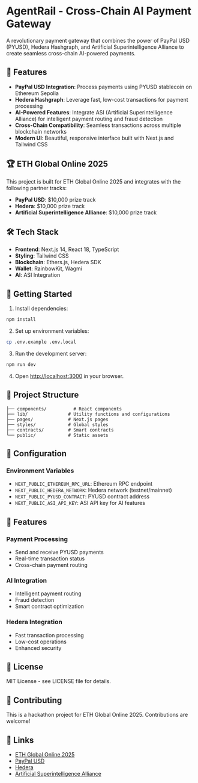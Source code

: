 # AgentRail - Cross-Chain AI Payment Gateway

A revolutionary payment gateway that combines the power of PayPal USD (PYUSD), Hedera Hashgraph, and Artificial Superintelligence Alliance to create seamless cross-chain AI-powered payments.

## 🚀 Features

- **PayPal USD Integration**: Process payments using PYUSD stablecoin on Ethereum Sepolia
- **Hedera Hashgraph**: Leverage fast, low-cost transactions for payment processing
- **AI-Powered Features**: Integrate ASI (Artificial Superintelligence Alliance) for intelligent payment routing and fraud detection
- **Cross-Chain Compatibility**: Seamless transactions across multiple blockchain networks
- **Modern UI**: Beautiful, responsive interface built with Next.js and Tailwind CSS

## 🏆 ETH Global Online 2025

This project is built for ETH Global Online 2025 and integrates with the following partner tracks:

- **PayPal USD**: $10,000 prize track
- **Hedera**: $10,000 prize track  
- **Artificial Superintelligence Alliance**: $10,000 prize track

## 🛠️ Tech Stack

- **Frontend**: Next.js 14, React 18, TypeScript
- **Styling**: Tailwind CSS
- **Blockchain**: Ethers.js, Hedera SDK
- **Wallet**: RainbowKit, Wagmi
- **AI**: ASI Integration

## 🚀 Getting Started

1. Install dependencies:
```bash
npm install
```

2. Set up environment variables:
```bash
cp .env.example .env.local
```

3. Run the development server:
```bash
npm run dev
```

4. Open [http://localhost:3000](http://localhost:3000) in your browser.

## 📁 Project Structure

```
├── components/          # React components
├── lib/               # Utility functions and configurations
├── pages/             # Next.js pages
├── styles/            # Global styles
├── contracts/         # Smart contracts
└── public/            # Static assets
```

## 🔧 Configuration

### Environment Variables

- `NEXT_PUBLIC_ETHEREUM_RPC_URL`: Ethereum RPC endpoint
- `NEXT_PUBLIC_HEDERA_NETWORK`: Hedera network (testnet/mainnet)
- `NEXT_PUBLIC_PYUSD_CONTRACT`: PYUSD contract address
- `NEXT_PUBLIC_ASI_API_KEY`: ASI API key for AI features

## 🎯 Features

### Payment Processing
- Send and receive PYUSD payments
- Real-time transaction status
- Cross-chain payment routing

### AI Integration
- Intelligent payment routing
- Fraud detection
- Smart contract optimization

### Hedera Integration
- Fast transaction processing
- Low-cost operations
- Enhanced security

## 📝 License

MIT License - see LICENSE file for details.

## 🤝 Contributing

This is a hackathon project for ETH Global Online 2025. Contributions are welcome!

## 🔗 Links

- [ETH Global Online 2025](https://ethglobal.com/events/ethonline2025)
- [PayPal USD](https://www.paypal.com/us/smarthelp/article/what-is-paypal-usd-faq-about-our-stablecoin)
- [Hedera](https://hedera.com/)
- [Artificial Superintelligence Alliance](https://www.asi.foundation/)
